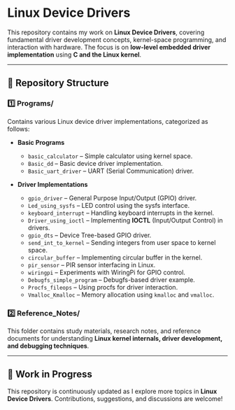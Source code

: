 # Linux Device Drivers  

This repository contains my work on **Linux Device Drivers**, covering fundamental driver development concepts, kernel-space programming, and interaction with hardware. The focus is on **low-level embedded driver implementation** using **C and the Linux kernel**.  

---

## 📁 Repository Structure  

### 1️⃣ **Programs/**  
Contains various Linux device driver implementations, categorized as follows:  

- **Basic Programs**  
  - `basic_calculator` – Simple calculator using kernel space.  
  - `Basic_dd` – Basic device driver implementation.  
  - `Basic_uart_driver` – UART (Serial Communication) driver.  

- **Driver Implementations**  
  - `gpio_driver` – General Purpose Input/Output (GPIO) driver.  
  - `Led_using_sysfs` – LED control using the sysfs interface.  
  - `keyboard_interrupt` – Handling keyboard interrupts in the kernel.  
  - `Driver_using_ioctl` – Implementing **IOCTL** (Input/Output Control) in drivers.  
  - `gpio_dts` – Device Tree-based GPIO driver.  
  - `send_int_to_kernel` – Sending integers from user space to kernel space.  
  - `circular_buffer` – Implementing circular buffer in the kernel.  
  - `pir_sensor` – PIR sensor interfacing in Linux.  
  - `wiringpi` – Experiments with WiringPi for GPIO control.  
  - `Debugfs_simple_program` – Debugfs-based driver example.  
  - `Procfs_fileops` – Using procfs for driver interaction.  
  - `Vmalloc_Kmalloc` – Memory allocation using `kmalloc` and `vmalloc`.  

### 2️⃣ **Reference_Notes/**  
This folder contains study materials, research notes, and reference documents for understanding **Linux kernel internals, driver development, and debugging techniques**.  

---

## 🚀 Work in Progress  
This repository is continuously updated as I explore more topics in **Linux Device Drivers**. Contributions, suggestions, and discussions are welcome!  
